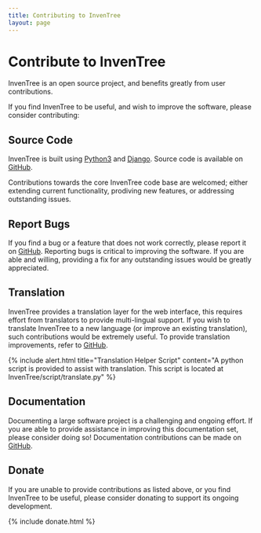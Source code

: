 ```yaml
---
title: Contributing to InvenTree
layout: page
---
```


# Contribute to InvenTree

InvenTree is an open source project, and benefits greatly from user contributions.

If you find InvenTree to be useful, and wish to improve the software, please consider contributing:

## Source Code

InvenTree is built using [Python3](https://www.python.org/) and [Django](https://www.djangoproject.com/). Source code is available on [GitHub](https://github.com/inventree/inventree).

Contributions towards the core InvenTree code base are welcomed; either extending current functionality, prodiving new features, or addressing outstanding issues.

## Report Bugs

If you find a bug or a feature that does not work correctly, please report it on [GitHub](https://github.com/inventree/inventree/issues). Reporting bugs is critical to improving the software. If you are able and willing, providing a fix for any outstanding issues would be greatly appreciated.

## Translation

InvenTree provides a translation layer for the web interface, this requires effort from translators to provide multi-lingual support. If you wish to translate InvenTree to a new language (or improve an existing translation), such contributions would be extremely useful. To provide translation improvements, refer to [GitHub](https://github.com/inventree/inventree).

{% include alert.html title="Translation Helper Script" content="A python script is provided to assist with translation. This script is located at InvenTree/script/translate.py" %}

## Documentation

Documenting a large software project is a challenging and ongoing effort. If you are able to provide assistance in improving this documentation set, please consider doing so! Documentation contributions can be made on [GitHub](https://github.com/inventree/inventree.github.io).

## Donate

If you are unable to provide contributions as listed above, or you find InvenTree to be useful, please consider donating to support its ongoing development.

{% include donate.html %}